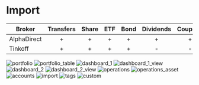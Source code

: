 # Import

| Broker      | Transfers | Share | ETF | Bond | Dividends | Coupons |
|-------------|:---------:|:-----:|:---:|:----:|:---------:|:-------:|
| AlphaDirect | +         | +     | +   | +    | +         | +       |
| Tinkoff     | +         | +     | +   | +    | -         | -       |

![portfolio](Docs/Screenshots/portfolio.png)
![portfolio_table](Docs/Screenshots/portfolio_table.png)
![dashboard_1](Docs/Screenshots/dashboard_1.png)
![dashboard_1_view](Docs/Screenshots/dashboard_1_view.png)
![dashboard_2](Docs/Screenshots/dashboard_2.png)
![dashboard_2_view](Docs/Screenshots/dashboard_2_view.png)
![operations](Docs/Screenshots/operations.png)
![operations_asset](Docs/Screenshots/operations_asset.png)
![accounts](Docs/Screenshots/accounts.png)
![import](Docs/Screenshots/import.png)
![tags](Docs/Screenshots/tags.png)
![custom](Docs/Screenshots/custom.png)
